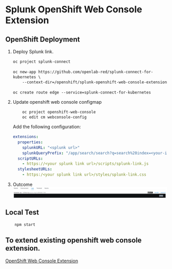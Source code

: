 # Splunk OpenShift Web Console Extension


## OpenShift Deployment

1. Deploy Splunk link.

    ```
    oc project splunk-connect

    oc new-app https://github.com/openlab-red/splunk-connect-for-kubernetes \
        --context-dir=/openshift/splunk-openshift-web-console-extension

    oc create route edge --service=splunk-connect-for-kubernetes
    ```

2. Update openshift web console configmap

    ```
        oc project openshift-web-console
        oc edit cm webconsole-config
    ```

    Add the following configuration:

    ```yml
    extensions:
      properties:
        splunkURL: "<splunk url>"
        splunkQueryPrefix: "/app/search/search?q=search%20index=<your-index>"
      scriptURLs:
        - https://<your splunk link url>/scripts/splunk-link.js
      stylesheetURLs:
        - https:/<your splunk link url>/styles/splunk-link.css
    ```

3. Outcome
    ![Splunk Image](./static/images/example2.png)

## Local Test

```
    npm start
```

## To extend existing openshift web console extension.

[OpenShift Web Console Extension](https://github.com/openlab-red/ext-openshift-web-console)
